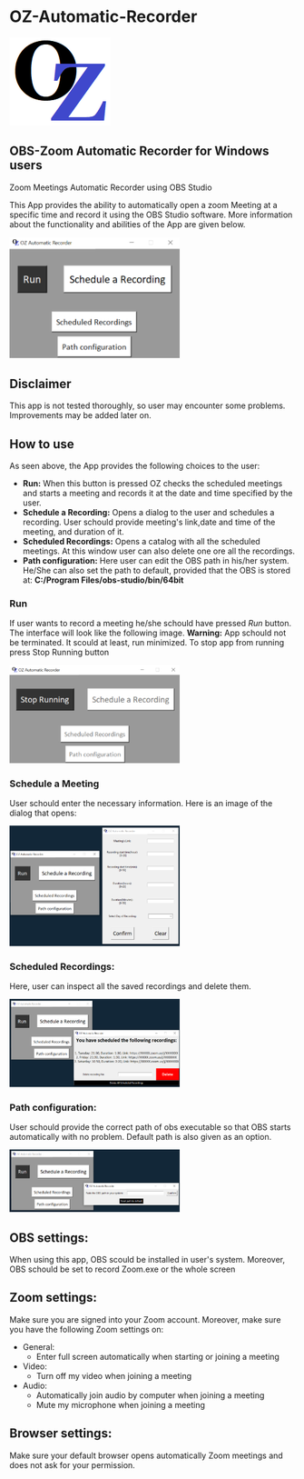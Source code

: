 # OZ-Automatic-Recorder
![logo](https://github.com/tsamourid/OZ-Automatic-Recorder/blob/master/images/logo.png)

## OBS-Zoom Automatic Recorder for Windows users
Zoom Meetings Automatic Recorder using OBS Studio

This App provides the ability to automatically open a zoom Meeting at a specific time and record it using the OBS Studio software. More information about the functionality and abilities of the App are given below.

<img src="https://github.com/tsamourid/OZ-Automatic-Recorder/blob/master/images/demo1.png" alt="demo1" width="300"/> 

## Disclaimer
This app is not tested thoroughly, so user may encounter some problems. Improvements may be added later on.

## How to use
As seen above, the App provides the following choices to the user:
* **Run:** When this button is pressed OZ checks the scheduled meetings and starts a meeting and records it at the date and time specified by the user.
* **Schedule a Recording:** Opens a dialog to the user and schedules a recording. User schould provide meeting's link,date and time of the meeting, and duration of it.
* **Scheduled Recordings:** Opens a catalog with all the scheduled meetings. At this window user can also delete one ore all the recordings.
* **Path configuration:** Here user can edit the OBS path in his/her system. He/She can also set the path to default, provided that the OBS is stored at:
  **C:/Program Files/obs-studio/bin/64bit**

### Run
If user wants to record a meeting he/she schould have pressed *Run* button. The interface will look like the following image. 
**Warning:** App schould not be terminated. It scould at least, run minimized.
To stop app from running press Stop Running button

<img src="https://github.com/tsamourid/OZ-Automatic-Recorder/blob/master/images/demo2.png" alt="demo2" width="300"/> 

### Schedule a Meeting
User schould enter the necessary information. Here is an image of the dialog that opens:

<img src="https://github.com/tsamourid/OZ-Automatic-Recorder/blob/master/images/demo3.png" alt="demo3" width="300"/> 

### Scheduled Recordings:
Here, user can inspect all the saved recordings and delete them.

<img src="https://github.com/tsamourid/OZ-Automatic-Recorder/blob/master/images/demo4.png" alt="demo4" width="300"/> 

### Path configuration:
User schould provide the correct path of obs executable so that OBS starts automatically with no problem. Default path is also given as an option.

<img src="https://github.com/tsamourid/OZ-Automatic-Recorder/blob/master/images/demo5.png" alt="demo5" width="300"/> 

## OBS settings:
When using this app, OBS scould be installed in user's system. Moreover, OBS schould be set to record Zoom.exe or the whole screen

## Zoom settings:
Make sure you are signed into your Zoom account. Moreover, make sure you have the following Zoom settings on:
* General:
    * Enter full screen automatically when starting or joining a meeting
* Video:
    * Turn off my video when joining a meeting
* Audio:
    * Automatically join audio by computer when joining a meeting
    * Mute my microphone when joining a meeting

## Browser settings:
Make sure your default browser opens automatically Zoom meetings and does not ask for your permission.
